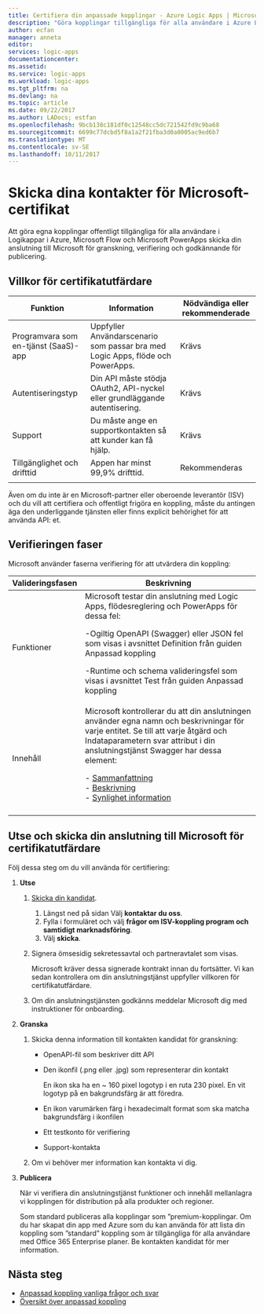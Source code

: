 ```yaml
---
title: Certifiera din anpassade kopplingar - Azure Logic Apps | Microsoft Docs
description: "Göra kopplingar tillgängliga för alla användare i Azure Logic Apps och Microsoft Flow Microsoft PowerApps"
author: ecfan
manager: anneta
editor: 
services: logic-apps
documentationcenter: 
ms.assetid: 
ms.service: logic-apps
ms.workload: logic-apps
ms.tgt_pltfrm: na
ms.devlang: na
ms.topic: article
ms.date: 09/22/2017
ms.author: LADocs; estfan
ms.openlocfilehash: 9bcb138c181df0c12548cc5dc721542fd9c9ba68
ms.sourcegitcommit: 6699c77dcbd5f8a1a2f21fba3d0a0005ac9ed6b7
ms.translationtype: MT
ms.contentlocale: sv-SE
ms.lasthandoff: 10/11/2017
---
```

# <a name="submit-your-connectors-for-microsoft-certification"></a>Skicka dina kontakter för Microsoft-certifikat

Att göra egna kopplingar offentligt tillgängliga för alla användare i Logikappar i Azure, Microsoft Flow och Microsoft PowerApps skicka din anslutning till Microsoft för granskning, verifiering och godkännande för publicering. 

## <a name="certification-criteria"></a>Villkor för certifikatutfärdare

| Funktion | Information | Nödvändiga eller rekommenderade |
|------------|---------|-------------------------|
| Programvara som en-tjänst (SaaS)-app | Uppfyller Användarscenario som passar bra med Logic Apps, flöde och PowerApps. | Krävs |
| Autentiseringstyp | Din API måste stödja OAuth2, API-nyckel eller grundläggande autentisering. | Krävs | 
| Support | Du måste ange en supportkontakten så att kunder kan få hjälp. | Krävs | 
| Tillgänglighet och drifttid | Appen har minst 99,9% drifttid. | Rekommenderas | 
|||| 

Även om du inte är en Microsoft-partner eller oberoende leverantör (ISV) och du vill att certifiera och offentligt frigöra en koppling, måste du antingen äga den underliggande tjänsten eller finns explicit behörighet för att använda API: et.

## <a name="validation-phases"></a>Verifieringen faser

Microsoft använder faserna verifiering för att utvärdera din koppling:

| Valideringsfasen | Beskrivning | 
| ----- | ----------- |
| Funktioner | Microsoft testar din anslutning med Logic Apps, flödesreglering och PowerApps för dessa fel: <p>-Ogiltig OpenAPI (Swagger) eller JSON fel som visas i avsnittet Definition från guiden Anpassad koppling <p>-Runtime och schema valideringsfel som visas i avsnittet Test från guiden Anpassad koppling | 
| Innehåll | Microsoft kontrollerar du att din anslutningen använder egna namn och beskrivningar för varje entitet. Se till att varje åtgärd och Indataparametern svar attribut i din anslutningstjänst Swagger har dessa element: <p>- [Sammanfattning](../logic-apps/custom-connector-openapi-extensions.md#summary) <br>- [Beskrivning](../logic-apps/custom-connector-openapi-extensions.md#description) </br>- [Synlighet information](../logic-apps/custom-connector-openapi-extensions.md#visibility) | 
||| 

## <a name="nominate-and-submit-your-connector-to-microsoft-for-certification"></a>Utse och skicka din anslutning till Microsoft för certifikatutfärdare

Följ dessa steg om du vill använda för certifiering:

1. **Utse**

   1. [Skicka din kandidat](https://go.microsoft.com/fwlink/?linkid=848754).

      1. Längst ned på sidan Välj **kontaktar du oss**.
      2. Fylla i formuläret och välj **frågor om ISV-koppling program och samtidigt marknadsföring**.
      3. Välj **skicka**.

   2. Signera ömsesidig sekretessavtal och partneravtalet som visas. 

      Microsoft kräver dessa signerade kontrakt innan du fortsätter. 
      Vi kan sedan kontrollera om din anslutningstjänst uppfyller villkoren för certifikatutfärdare. 
   
   3. Om din anslutningstjänsten godkänns meddelar Microsoft dig med instruktioner för onboarding.
    
2. **Granska**

   1. Skicka denna information till kontakten kandidat för granskning:

      * OpenAPI-fil som beskriver ditt API
      * Den ikonfil (.png eller .jpg) som representerar din kontakt 
      
        En ikon ska ha en ~ 160 pixel logotyp i en ruta 230 pixel. 
        En vit logotyp på en bakgrundsfärg är att föredra.
      
      * En ikon varumärken färg i hexadecimalt format som ska matcha bakgrundsfärg i ikonfilen

      * Ett testkonto för verifiering
      * Support-kontakta

   2. Om vi behöver mer information kan kontakta vi dig.

3. **Publicera**

    När vi verifiera din anslutningstjänst funktioner och innehåll mellanlagra vi kopplingen för distribution på alla produkter och regioner.
    
    Som standard publiceras alla kopplingar som ”premium-kopplingar. 
    Om du har skapat din app med Azure som du kan använda för att lista din koppling som ”standard” koppling som är tillgängliga för alla användare med Office 365 Enterprise planer. 
    Be kontakten kandidat för mer information.

## <a name="next-steps"></a>Nästa steg

* [Anpassad koppling vanliga frågor och svar](../logic-apps/custom-connector-faq.md)
* [Översikt över anpassad koppling](../logic-apps/custom-connector-overview.md)